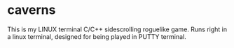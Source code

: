 # caverns
This is my LINUX terminal C/C++ sidescrolling roguelike game. Runs right in a linux terminal, designed for being played in PUTTY terminal.
